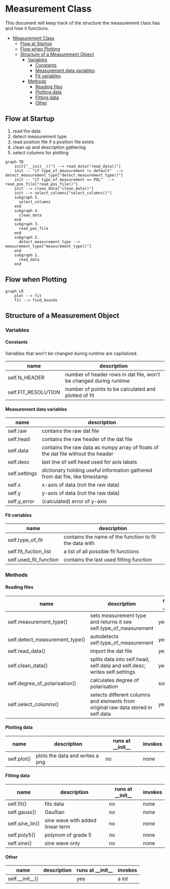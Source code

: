 # Measurement Class

This document will keep track of the structure the measurement class has and how it functions.

- [Measurement Class](#measurement-class)
  - [Flow at Startup](#flow-at-startup)
  - [Flow when Plotting](#flow-when-plotting)
  - [Structure of a Measurement Object](#structure-of-a-measurement-object)
    - [Variables](#variables)
      - [Constants](#constants)
      - [Measurement data variables](#measurement-data-variables)
      - [Fit variables](#fit-variables)
    - [Methods](#methods)
      - [Reading files](#reading-files)
      - [Plotting data](#plotting-data)
      - [Fitting data](#fitting-data)
      - [Other](#other)

## Flow at Startup

1. read the data
2. detect measurement type
3. read position file if a position file exists
4. clean up and description gathering
5. select columns for plotting

```mermaid
graph TB
    init["__init__()"] --> read_data["read_data()"]
    init -- "if type_of_measurement != default"  --> detect_measurement_type["detect_measurement_type()"]
    init -- "if type_of_measurement == POL"  --> read_pos_file["read_pos_file()"]
    init --> clean_data["clean_data()"]
    init --> select_columns["select_columns()"]
    subgraph 5.
      select_columns
    end
    subgraph 4.
      clean_data
    end
    subgraph 3.
      read_pos_file
    end
    subgraph 2.
      detect_measurement_type --> measurement_type["measurement_type()"]
    end
    subgraph 1.
      read_data
    end
```

## Flow when Plotting

```mermaid
graph LR
    plot --> fit
    fit --> find_bounds

```

## Structure of a Measurement Object

### Variables

#### Constants

Variables that won't be changed during runtime are capitalized.

| name                | description                                                        |
| ------------------- | ------------------------------------------------------------------ |
| self.N_HEADER       | number of header rows in dat file, won't be changed during runtime |
| self.FIT_RESOLUTION | number of points to be calculated and plotted of fit               |

#### Measurement data variables

| name          | description                                                                       |
| ------------- | --------------------------------------------------------------------------------- |
| self.raw      | contains the raw dat file                                                         |
| self.head     | contains the raw header of the dat file                                           |
| self.data     | contains the raw data as numpy array of floats of the dat file without the header |
| self.desc     | last line of self.head used for axis labels                                       |
| self.settings | dictionary holding useful information gathered from dat file, like timestamp      |
| self.x        | x-axis of data (not the raw data)                                                 |
| self.y        | y-axis of data (not the raw data)                                                 |
| self.y_error  | (calculated) error of y-axis                                                      |

#### Fit variables

| name                   | description                                            |
| ---------------------- | ------------------------------------------------------ |
| self.type_of_fit       | contains the name of the function to fit the data with |
| self.fit_fuction_list  | a list of all possible fit functions                   |
| self.used_fit_function | contains the last used fitting function                |


### Methods

#### Reading files

| name                           | description                                                                       | runs at \_\_init\_\_ | invokes                                      |
| ------------------------------ | --------------------------------------------------------------------------------- | -------------------- | -------------------------------------------- |
| self.measurement_type()        | sets measurement type and returns it see self.type_of_measurement                 | yes                  | none                                         |
| self.detect_measurement_type() | autodetects self.type_of_measurement                                              | yes                  | measurement_type()                           |
| self.read_data()               | import the dat file                                                               | yes                  | detect_measurement_type()                    |
| self.clean_data()              | splits data into self.head, self.data and self.desc; writes self.settings         | yes                  | degree_of_polarisation() or select_columns() |
| self.degree_of_polarisation()  | calculates degree of polarisation                                                 | sometimes            | select_columns()                             |
| self.select_columns()          | selects different columns and elements from original raw data stored in self.data | yes                  | none                                         |


#### Plotting data

| name        | description                     | runs at \_\_init\_\_ | invokes |
| ----------- | ------------------------------- | -------------------- | ------- |
| self.plot() | plots the data and writes a png | no                   | none    |

#### Fitting data

| name            | description                      | runs at \_\_init\_\_ | invokes |
| --------------- | -------------------------------- | -------------------- | ------- |
| self.fit()      | fits data                        | no                   | none    |
| self.gauss()    | Gaußian                          | no                   | none    |
| self.sine_lin() | sine wave with added linear term | no                   | none    |
| self.poly5()    | polynom of grade 5               | no                   | none    |
| self.sine()     | sine wave only                   | no                   | none    |


#### Other

| name                | description | runs at \_\_init\_\_ | invokes |
| ------------------- | ----------- | -------------------- | ------- |
| self.\_\_init\_\_() |             | yes                  | a lot   |
